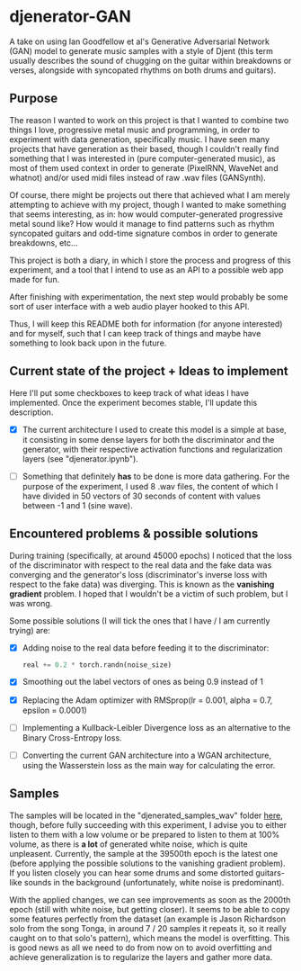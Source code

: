 # djenerator-GAN

A take on using Ian Goodfellow et al's Generative Adversarial Network (GAN) model to generate music samples with a style of Djent (this term usually describes the sound of chugging on the guitar within breakdowns or verses, alongside with syncopated rhythms on both drums and guitars).

## Purpose

The reason I wanted to work on this project is that I wanted to combine two things I love, progressive metal music and programming, in order to experiment with data generation, specifically music. I have seen many projects that have generation as their based, though I couldn't really find something that I was interested in (pure computer-generated music), as most of them used context in order to generate (PixelRNN, WaveNet and whatnot) and/or used midi files instead of raw .wav files (GANSynth).

Of course, there might be projects out there that achieved what I am merely attempting to achieve with my project, though I wanted to make something that seems interesting, as in: how would computer-generated progressive metal sound like? How would it manage to find patterns such as rhythm syncopated guitars and odd-time signature combos in order to generate breakdowns, etc...

This project is both a diary, in which I store the process and progress of this experiment, and a tool that I intend to use as an API to a possible web app made for fun.

After finishing with experimentation, the next step would probably be some sort of user interface with a web audio player hooked to this API.

Thus, I will keep this README both for information (for anyone interested) and for myself, such that I can keep track of things and maybe have something to look back upon in the future.

## Current state of the project + Ideas to implement

Here I'll put some checkboxes to keep track of what ideas I have implemented. Once the experiment becomes stable, I'll update this description.

- [x] The current architecture I used to create this model is a simple at base, it consisting in some dense layers for both the discriminator and the generator, with their respective activation functions and regularization layers (see "djenerator.ipynb").

- [ ] Something that definitely <b>has</b> to be done is more data gathering. For the purpose of the experiment, I used 8 .wav files, the content of which I have divided in 50 vectors of 30 seconds of content with values between -1 and 1 (sine wave).

## Encountered problems & possible solutions

During training (specifically, at around 45000 epochs) I noticed that the loss of the discriminator with respect to the real data and the fake data was converging and the generator's loss (discriminator's inverse loss with respect to the fake data) was diverging. This is known as the <b>vanishing gradient</b> problem. I hoped that I wouldn't be a victim of such problem, but I was wrong.

Some possible solutions (I will tick the ones that I have / I am currently trying) are:

- [x] Adding noise to the real data before feeding it to the discriminator:

    ```py
    real += 0.2 * torch.randn(noise_size)
    ```

- [x] Smoothing out the label vectors of ones as being 0.9 instead of 1

- [x] Replacing the Adam optimizer with RMSprop(lr = 0.001, alpha = 0.7, epsilon = 0.0001)

- [ ] Implementing a Kullback-Leibler Divergence loss as an alternative to the Binary Cross-Entropy loss.

- [ ] Converting the current GAN architecture into a WGAN architecture, using the Wasserstein loss as the main way for calculating the error.

## Samples

The samples will be located in the "djenerated_samples_wav" folder [here](https://drive.google.com/drive/folders/1-YXiEGL8uS-O2A9DcjIQK-qQuDCIK6zc?usp=sharing), though, before fully succeeding with this experiment, I advise you to either listen to them with a low volume or be prepared to listen to them at 100% volume, as there is <b>a lot</b> of generated white noise, which is quite unpleasent. Currently, the sample at the 39500th epoch is the latest one (before applying the possible solutions to the vanishing gradient problem). If you listen closely you can hear some drums and some distorted guitars-like sounds in the background (unfortunately, white noise is predominant).

With the applied changes, we can see improvements as soon as the 2000th epoch (still with white noise, but getting closer). It seems to be able to copy some features perfectly from the dataset (an example is Jason Richardson solo from the song Tonga, in around 7 / 20 samples it repeats it, so it really caught on to that solo's pattern), which means the model is overfitting. This is good news as all we need to do from now on to avoid overfitting and achieve generalization is to regularize the layers and gather more data.
